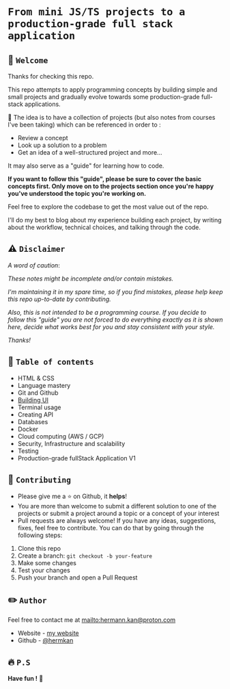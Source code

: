 # `From mini JS/TS projects to a production-grade full stack application`

## 🏁 `Welcome`

Thanks for checking this repo.

This repo attempts to apply programming concepts by building simple and small projects and gradually evolve towards some production-grade full-stack applications.

<!-- production-grade full-stack application (not a low-value project but a product-like project that could be translate into real business). -->

🎯 The idea is to have a collection of projects (but also notes from courses I've been taking) which can be referenced in order to :

- Review a concept
- Look up a solution to a problem
- Get an idea of a well-structured project and more...

It may also serve as a "guide" for learning how to code.

**If you want to follow this "guide", please be sure to cover the basic concepts first. Only move on to the projects section once you're happy you've understood the topic you're working on.**

Feel free to explore the codebase to get the most value out of the repo.

I'll do my best to blog about my experience building each project, by writing about the workflow, technical choices, and talking through the code.

## ⚠️ `Disclaimer`

_A word of caution_:

_These notes might be incomplete and/or contain mistakes._

_I'm maintaining it in my spare time, so if you find mistakes, please help keep this repo up-to-date by contributing._

_Also, this is not intended to be a programming course. If you decide to follow this "guide" you are not forced to do everything exactly as it is shown here, decide what works best for you and stay consistent with your style._

_Thanks!_

## 💼 `Table of contents`

- HTML & CSS
- Language mastery
- Git and Github
- [Building UI](https://github.com/genFD/Building-UI)
- Terminal usage
- Creating API
- Databases
- Docker
- Cloud computing (AWS / GCP)
- Security, Infrastructure and scalability
- Testing
- Production-grade fullStack Application V1

## 🍺 `Contributing`

- Please give me a :star: on Github, it **helps**!
- You are more than welcome to submit a different solution to one of the projects or submit a project around a topic or a concept of your interest
- Pull requests are always welcome! If you have any ideas, suggestions, fixes, feel free to contribute. You can do that by going through the following steps:

1. Clone this repo
2. Create a branch: `git checkout -b your-feature`
3. Make some changes
4. Test your changes
5. Push your branch and open a Pull Request

## ✏️ `Author`

Feel free to contact me at <mailto:hermann.kan@proton.com>

- Website - [my website](https://www.hkf.com)
- Github - [@hermkan](https://github.com/hermkan)

## 🔥 `P.S`

**Have fun !** 🚀

<!-- ABOUT ME : -->

<!-- Started my career with frontend (2 years)
Followed my curiosity with backend (2 years)
Continued my curiosity with fullstack (2 years)
Found my passion with DevOps (3+ years) -->

